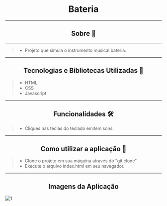 <h1 align="center">Bateria</h1>

---
<h2 align="center">Sobre 📖</h2>

---
> -  Projeto que simula o instrumento musical bateria.
---

<h2 align="center">Tecnologias e Bibliotecas Utilizadas 📱</h2>

> - HTML
> - CSS
> - Javascript
 
---
<h2 align="center">Funcionalidades 🛠️</h2>

> - Cliques nas teclas do teclado emitem sons.
---
<h2 align="center">Como utilizar a aplicação 🤔</h2>

> - Clone o projeto em sua máquina através do "git clone"
> - Execute o arquivo index.html em seu navegador.

---
<h2 align="center">Imagens da Aplicação</h2>

![1](https://user-images.githubusercontent.com/86810734/208550165-b2cdfb45-d539-42b1-bc6d-49b736758482.png)
